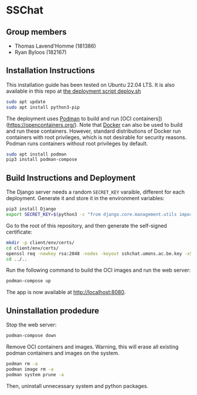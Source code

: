# SSChat

## Group members

- Thomas Lavend'Homme (181386)
- Ryan Byloos (182167)


## Installation Instructions

This installation guide has been tested on Ubuntu 22.04 LTS. It is also available in this repo at [the deployment script deploy.sh](deploy.sh)

```sh
sudo apt update
sudo apt install python3-pip
```

The deployment uses [Podman](https://podman.io/) to build and run [OCI containers])(https://opencontainers.org/). Note that [Docker](https://www.docker.com/) can also be used to build and run these containers. However, standard distributions of Docker run containers with root privileges, which is not desirable for security reasons. Podman runs containers without root privileges by default.

```sh
sudo apt install podman
pip3 install podman-compose
```

## Build Instructions and Deployment

The Django server needs a random `SECRET_KEY` varaible, different for each deployment. Generate it and store it in the environment variables:

```sh
pip3 install Django
export SECRET_KEY=$(python3 -c "from django.core.management.utils import get_random_secret_key; print(get_random_secret_key())")
```

Go to the root of this repository, and then generate the self-signed certificate:


```sh
mkdir -p client/env/certs/
cd client/env/certs/
openssl req -newkey rsa:2048 -nodes -keyout sshchat.umons.ac.be.key -x509 -days 365 -out sshchat.umons.ac.be.crt
cd ../..
```

Run the following command to build the OCI images and run the web server:

```sh
podman-compose up
```

The app is now available at [http://localhost:8080](http://localhost:8080).

## Uninstallation prodedure

Stop the web server:

```sh
podman-compose down
```

Remove OCI containers and images. Warning, this will erase all existing podman containers and images on the system.

```sh
podman rm -a
podman image rm -a
podman system prune -a
```

Then, uninstall unnecessary system and python packages.

